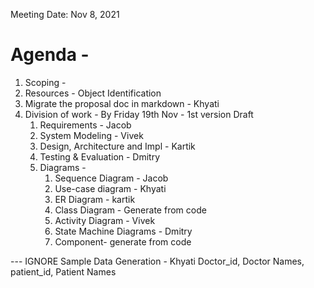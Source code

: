 Meeting Date: Nov 8, 2021

# Agenda  -
1. Scoping  - 
2. Resources  - Object Identification
3. Migrate the proposal doc in markdown - Khyati
4. Division of work - By Friday 19th Nov - 1st version Draft 
   1. Requirements - Jacob
   2. System Modeling - Vivek  
   3. Design, Architecture and Impl - Kartik   
   4. Testing & Evaluation - Dmitry
   5. Diagrams - 
      1. Sequence Diagram - Jacob
      2. Use-case diagram - Khyati
      3. ER Diagram - kartik  
      4. Class Diagram - Generate from code
      5. Activity Diagram - Vivek
      6. State Machine Diagrams - Dmitry
      7. Component- generate from code
      

--- IGNORE 
Sample Data Generation - Khyati 
Doctor_id, Doctor Names, 
patient_id, Patient Names
 